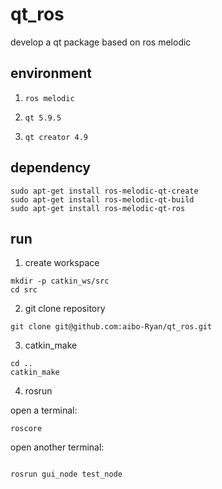# qt_ros

develop a qt package based on ros melodic

## environment

1. `ros melodic`

2. `qt 5.9.5`

3. `qt creator 4.9`

## dependency

```
sudo apt-get install ros-melodic-qt-create
sudo apt-get install ros-melodic-qt-build
sudo apt-get install ros-melodic-qt-ros
```

## run

1. create workspace

```
mkdir -p catkin_ws/src
cd src
```

2. git clone repository

```
git clone git@github.com:aibo-Ryan/qt_ros.git
```

3. catkin_make

```
cd ..
catkin_make
```

4. rosrun

open a terminal:

```
roscore

```

open another terminal:

```

rosrun gui_node test_node
```
